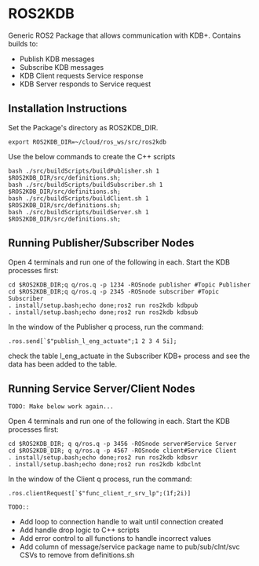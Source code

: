# ROS2KDB
Generic ROS2 Package that allows communication with KDB+. 
Contains builds to:
* Publish KDB messages
* Subscribe KDB messages
* KDB Client requests Service response
* KDB Server responds to Service request

## Installation Instructions

Set the Package's directory as ROS2KDB_DIR. 

    export ROS2KDB_DIR=~/cloud/ros_ws/src/ros2kdb

Use the below commands to create the C++ scripts

    bash ./src/buildScripts/buildPublisher.sh 1  $ROS2KDB_DIR/src/definitions.sh;
    bash ./src/buildScripts/buildSubscriber.sh 1 $ROS2KDB_DIR/src/definitions.sh;
    bash ./src/buildScripts/buildClient.sh 1     $ROS2KDB_DIR/src/definitions.sh;
    bash ./src/buildScripts/buildServer.sh 1     $ROS2KDB_DIR/src/definitions.sh;

## Running Publisher/Subscriber Nodes

Open 4 terminals and run one of the following in each. Start the KDB processes first:

    cd $ROS2KDB_DIR;q q/ros.q -p 1234 -ROSnode publisher #Topic Publisher
    cd $ROS2KDB_DIR;q q/ros.q -p 2345 -ROSnode subscriber #Topic Subscriber
    . install/setup.bash;echo done;ros2 run ros2kdb kdbpub
    . install/setup.bash;echo done;ros2 run ros2kdb kdbsub

In the window of the Publisher q process, run the command: 

    .ros.send[`$"publish_l_eng_actuate";1 2 3 4 5i];

check the table l_eng_actuate in the Subscriber KDB+ process and see the data has been added to the table.

## Running Service Server/Client Nodes

```TODO: Make below work again... ```

Open 4 terminals and run one of the following in each. Start the KDB processes first:

    cd $ROS2KDB_DIR; q q/ros.q -p 3456 -ROSnode server#Service Server
    cd $ROS2KDB_DIR; q q/ros.q -p 4567 -ROSnode client#Service Client
    . install/setup.bash;echo done;ros2 run ros2kdb kdbsvr
    . install/setup.bash;echo done;ros2 run ros2kdb kdbclnt

In the window of the Client q process, run the command: 

    .ros.clientRequest[`$"func_client_r_srv_lp";(1f;2i)]

```TODO::```
  * Add loop to connection handle to wait until connection created
  * Add handle drop logic to C++ scripts
  * Add error control to all functions to handle incorrect values
  * Add column of message/service package name to pub/sub/clnt/svc CSVs to remove from definitions.sh
